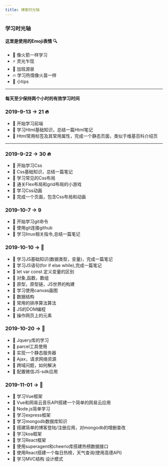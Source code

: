 ```yaml
---
title: 博客时光轴
---
```


### 学习时光轴
#### 这里是使用的Emoji表情 :mag:
* :rocket:  像火箭一样学习
* :zap:     灵光乍现
* :bug:     加班源泉
* :fire:    学习热情像火苗一样
* :tada:    小tips

***
#### 每天至少保持两个小时的有效学习时间

### 2019-9-13 -> 21  :fire:
*  :tada: 开始学习前端
*  :tada: 学习Html基础知识，总结一篇Html笔记
*  :tada: Html常用标签及其常用属性，完成一个静态页面，类似于维基百科介绍页

*** 
### 2019-9-22 -> 30 :fire:
*  :tada: 开始学习Css
*  :tada: Css基础知识，总结一篇笔记
*  :tada: 学习常见的Css布局
*  :tada: 通关Flex布局和grid布局的小游戏
*  :tada: 学习Css动画
*  :tada: 完成一个页面，包含Css布局和动画
### 2019-10-7 -> 9 
* :tada: 开始学习git命令
* :tada: 使用git连接github
* :tada: 学习linux相关指令,总结一篇笔记
### 2019-10-10 -> :rocket: 
* :tada: 学习JS基础知识(数据类型，变量)，完成一篇笔记
* :tada: 学习JS语句(for if else while),完成一篇笔记
* :tada: let var const 定义变量的区别
* :tada: 对象,函数，数组
* :tada: 原型，原型链，JS世界的构建
* :tada: 学习使用canvas画图
* :tada: 数据结构
* :tada: 常用的排序算法算法
* :tada: JS的DOM编程
* :tada: 操作网页上的元素
### 2019-10-20 -> :rocket:
* :tada: Jquery库的学习
* :tada: parcel工具使用
* :tada: 实现一个静态服务器
* :tada: Ajax，请求网络资源
* :tada: 跨域问题，如何解决
* :tada: 配置微信JS-sdk应用

### 2019-11-01 -> :rocket:
* :tada: 学习Vue框架
* :tada: Vue和网易云音乐API搭建一个简单的网易云应用
* :tada: Node.js简单学习
* :tada: 学习express框架 
* :tada: 学习mongodb数据库知识
* :tada: 搭建简单的博客登陆/注册应用，对mongodb的增删查改
* :tada: 学习koa框架
* :tada: 学习React框架
* :tada: 使用superagent和cheerio库搭建热榜数据接口
* :tada: 使用React搭建一个每日热榜，天气查询(使用高德API)
* :tada: 学习MVC结构 设计模式